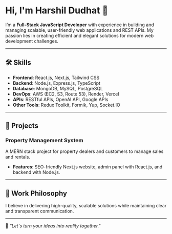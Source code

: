 # Hi, I'm Harshil Dudhat 👋  

I’m a **Full-Stack JavaScript Developer** with experience in building and managing scalable, user-friendly web applications and REST APIs. My passion lies in creating efficient and elegant solutions for modern web development challenges.

---

## 🛠️ Skills  

- **Frontend**: React.js, Next.js, Tailwind CSS  
- **Backend**: Node.js, Express.js, TypeScript  
- **Database**: MongoDB, MySQL, PostgreSQL  
- **DevOps**: AWS (EC2, S3, Route 53), Render, Vercel  
- **APIs**: RESTful APIs, OpenAI API, Google APIs  
- **Other Tools**: Redux Toolkit, Formik, Yup, Socket.IO  

---

## 🚀 Projects  

### **Property Management System**  
A MERN stack project for property dealers and customers to manage sales and rentals.  
- **Features**: SEO-friendly Next.js website, admin panel with React.js, and backend with Node.js.  

---

## 💼 Work Philosophy  
I believe in delivering high-quality, scalable solutions while maintaining clear and transparent communication.  

---

🌟 _"Let's turn your ideas into reality together."_  
